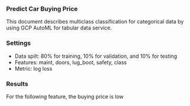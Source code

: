 ### Predict Car Buying Price 
This document describes multiclass classification for categorical data by using GCP AutoML for tabular data service.

### Settings

* Data spilt: 80% for training, 10% for validation, and 10% for testing
* Features: maint, doors, lug_boot, safety, class
* Metric: log loss


### Results

For the following feature, the buying price is low






